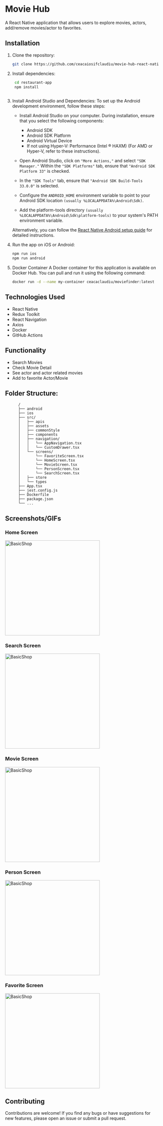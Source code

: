 # Movie Hub
A React Native application that allows users to explore movies, actors, add/remove movies/actor to favorites.

## Installation
1. Clone the repository:
   ```bash
   git clone https://github.com/ceacaiosifclaudiu/movie-hub-react-native

2. Install dependencies:
   ```bash
    cd restaurant-app
    npm install
 
3. Install Android Studio and Dependencies:
 To set up the Android development environment, follow these steps:

    * Install Android Studio on your computer. During installation, ensure that you select the following components:
      - Android SDK
      - Android SDK Platform
      - Android Virtual Device
      - If not using Hyper-V: Performance (Intel ® HAXM) (For AMD or Hyper-V, refer to these instructions).

    * Open Android Studio, click on `"More Actions,"` and select `"SDK Manager."` Within the `"SDK Platforms"` tab, ensure that `"Android SDK Platform 33"` is checked.

    * In the `"SDK Tools"` tab, ensure that `"Android SDK Build-Tools 33.0.0"` is selected.

    * Configure the `ANDROID_HOME` environment variable to point to your Android SDK location `(usually %LOCALAPPDATA%\Android\Sdk)`.

    * Add the platform-tools directory `(usually %LOCALAPPDATA%\Android\Sdk\platform-tools)` to your system's PATH environment variable.

     Alternatively, you can follow the [React Native Android setup guide](https://reactnative.dev/docs/environment-setup?guide=native) for detailed instructions.

  
4. Run the app on iOS or Android:
     ```bash
     npm run ios
     npm run android

5. Docker Container
   A Docker container for this application is available on Docker Hub. You can pull and run it using the following command:
     ```bash
     docker run -d --name my-container ceacaclaudiu/moviefinder:latest

## Technologies Used
- React Native
- Redux Toolkit
- React Navigation
- Axios
- Docker
- GitHub Actions

## Functionality
- Search Movies 
- Check Movie Detail
- See actor and actor related movies
- Add to favorite Actor/Movie

## Folder Structure:
          /
          ├── android                     
          ├── ios                         
          ├── src/
          │   ├── apis                   
          │   ├── assets                   
          │   ├── commonStyle            
          │   ├── components             
          │   ├── navigation/
          │   │   └── AppNavigation.tsx
          │   │   └── CustomDrawer.tsx
          │   └── screens/
          │       └── FavoriteScreen.tsx
          │       └── HomeScreen.tsx
          │       └── MovieScreen.tsx
          │       └── PersonScreen.tsx
          │       └── SearchScreen.tsx
          │   ├── store            
          │   └── types
          ├── App.tsx
          ├── jest.config.js             
          ├── Dockerfile
          ├── package.json                  
          └── ...
          
    
## Screenshots/GIFs
### Home Screen
<img src="https://github.com/ceacaiosifclaudiu/movie-hub-react-native/assets/110819428/f43ee3e1-047d-4d73-912c-65fd49f73537" alt="BasicShop" width="310"/> 

### Search Screen
<img src="https://github.com/ceacaiosifclaudiu/movie-hub-react-native/assets/110819428/cd61b89e-fd15-4768-8e94-fbc8e47c35ff" alt="BasicShop" width="310"/>

### Movie Screen
<img src="https://github.com/ceacaiosifclaudiu/movie-hub-react-native/assets/110819428/58f9492f-b29b-4c6a-9604-b9ba923acc69" alt="BasicShop" width="310"/>

### Person Screen
<img src="https://github.com/ceacaiosifclaudiu/movie-hub-react-native/assets/110819428/3dd16188-e034-4a33-95a7-ccce032ac441" alt="BasicShop" width="310"/>

### Favorite Screen
<img src="https://github.com/ceacaiosifclaudiu/movie-hub-react-native/assets/110819428/223c6097-d9dc-4ca0-8074-01fb48f0bab4" alt="BasicShop" width="310"/>

## Contributing
Contributions are welcome! If you find any bugs or have suggestions for new features, please open an issue or submit a pull request.
